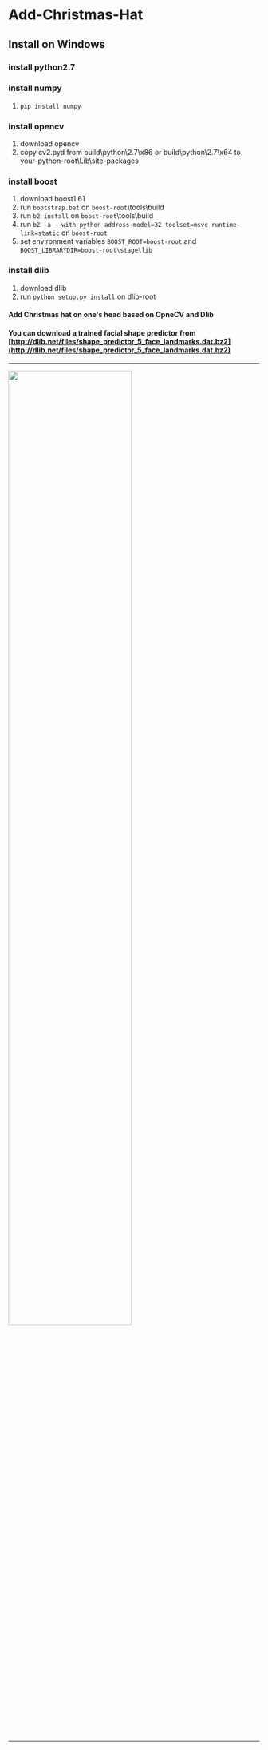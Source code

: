 # Add-Christmas-Hat

## Install on Windows
### install python2.7 
### install numpy
1. `pip install numpy`
### install opencv 
1. download opencv
2. copy cv2.pyd from build\python\2.7\x86 or build\python\2.7\x64 to your-python-root\Lib\site-packages
### install boost
1. download boost1.61
2. run `bootstrap.bat` on `boost-root`\tools\build
3. run `b2 install` on `boost-root`\tools\build
4. run `b2 -a --with-python address-model=32 toolset=msvc runtime-link=static` on `boost-root`
5. set environment variables `BOOST_ROOT=boost-root` and `BOOST_LIBRARYDIR=boost-root\stage\lib`
### install dlib
1. download dlib
2. run `python setup.py install` on dlib-root
#### Add Christmas hat on one's head based on OpneCV and Dlib
#### You can download a trained facial shape predictor from [http://dlib.net/files/shape_predictor_5_face_landmarks.dat.bz2](http://dlib.net/files/shape_predictor_5_face_landmarks.dat.bz2)
---

<div>
<img src="https://github.com/LiuXiaolong19920720/Add-Christmas-Hat/blob/master/output.jpg" width="70%">
</div>

---
